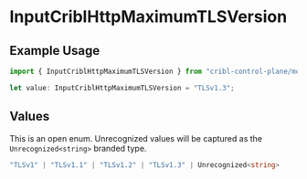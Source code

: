 # InputCriblHttpMaximumTLSVersion

## Example Usage

```typescript
import { InputCriblHttpMaximumTLSVersion } from "cribl-control-plane/models/operations";

let value: InputCriblHttpMaximumTLSVersion = "TLSv1.3";
```

## Values

This is an open enum. Unrecognized values will be captured as the `Unrecognized<string>` branded type.

```typescript
"TLSv1" | "TLSv1.1" | "TLSv1.2" | "TLSv1.3" | Unrecognized<string>
```